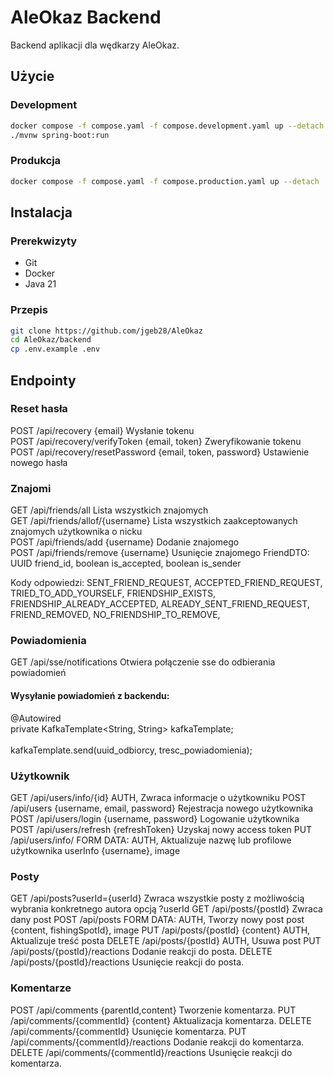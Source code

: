 # AleOkaz Backend

Backend aplikacji dla wędkarzy AleOkaz.

## Użycie

### Development

```sh
docker compose -f compose.yaml -f compose.development.yaml up --detach
./mvnw spring-boot:run
```

### Produkcja

```sh
docker compose -f compose.yaml -f compose.production.yaml up --detach
```

## Instalacja

### Prerekwizyty

- Git
- Docker
- Java 21

### Przepis

```sh
git clone https://github.com/jgeb28/AleOkaz
cd AleOkaz/backend
cp .env.example .env
```

## Endpointy

### Reset hasła
POST /api/recovery                  {email}                     Wysłanie tokenu\
POST /api/recovery/verifyToken      {email, token}              Zweryfikowanie tokenu\
POST /api/recovery/resetPassword    {email, token, password}    Ustawienie nowego hasła

### Znajomi
GET  /api/friends/all                       Lista wszystkich znajomych\
GET  /api/friends/allof/{username}                       Lista wszystkich zaakceptowanych znajomych użytkownika o nicku\
POST /api/friends/add       {username}      Dodanie znajomego\
POST /api/friends/remove    {username}      Usunięcie znajomego
FriendDTO:
        UUID friend_id,
        boolean is_accepted,
        boolean is_sender

Kody odpowiedzi: 
        SENT_FRIEND_REQUEST,
        ACCEPTED_FRIEND_REQUEST,
        TRIED_TO_ADD_YOURSELF,
        FRIENDSHIP_EXISTS,
        FRIENDSHIP_ALREADY_ACCEPTED,
        ALREADY_SENT_FRIEND_REQUEST,
        FRIEND_REMOVED,
        NO_FRIENDSHIP_TO_REMOVE,

### Powiadomienia
GET /api/sse/notifications              Otwiera połączenie sse do odbierania powiadomień
#### Wysyłanie powiadomień z backendu:
@Autowired\
private KafkaTemplate<String, String> kafkaTemplate;\
\
kafkaTemplate.send(uuid_odbiorcy, tresc_powiadomienia);

### Użytkownik
GET     /api/users/info/{id}                                   AUTH, Zwraca informacje o użytkowniku
POST    /api/users             {username, email, password}     Rejestracja nowego użytkownika\
POST    /api/users/login       {username, password}            Logowanie użytkownika\
POST    /api/users/refresh     {refreshToken}                  Uzyskaj nowy access token
PUT     /api/users/info/     FORM DATA:                      AUTH, Aktualizuje nazwę lub profilowe użytkownika
                                    userInfo {username},
                                    image

### Posty
GET     /api/posts?userId={userId}                             Zwraca wszystkie posty z możliwością wybrania konkretnego autora opcją ?userId
GET     /api/posts/{postId}                                    Zwraca dany post
POST    /api/posts             FORM DATA:                      AUTH, Tworzy nowy post
                                    post {content, fishingSpotId},
                                    image
PUT     /api/posts/{postId}    {content}                       AUTH, Aktualizuje treść posta
DELETE  /api/posts/{postId}                                    AUTH, Usuwa post
PUT     /api/posts/{postId}/reactions                          Dodanie reakcji do posta.
DELETE  /api/posts/{postId}/reactions                          Usunięcie reakcji do posta.

### Komentarze
POST    /api/comments                   {parentId,content}     Tworzenie komentarza.
PUT     /api/comments/{commentId}       {content}              Aktualizacja komentarza.
DELETE  /api/comments/{commentId}                              Usunięcie komentarza.
PUT     /api/comments/{commentId}/reactions                    Dodanie reakcji do komentarza.
DELETE  /api/comments/{commentId}/reactions                    Usunięcie reakcji do komentarza.
